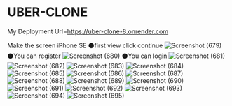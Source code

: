 # UBER-CLONE
My Deployment Url=https://uber-clone-8.onrender.com


Make the screen iPhone SE
⚫first view click continue
![Screenshot (679)](https://github.com/user-attachments/assets/299862f1-6dfc-4830-ab26-4ae108b4bc2a)
⚫You can register
![Screenshot (680)](https://github.com/user-attachments/assets/98ba1f82-69ea-410c-a6f5-ba242801dd68)
⚫You can login
![Screenshot (681)](https://github.com/user-attachments/assets/36f38c08-fe6a-4a71-983e-c12c54bcfe8a)
![Screenshot (682)](https://github.com/user-attachments/assets/18690c6a-30a8-456f-bae2-002a4b53727e)
![Screenshot (683)](https://github.com/user-attachments/assets/7d32bd94-6672-4703-9379-f3aa4fd8e4ea)
![Screenshot (684)](https://github.com/user-attachments/assets/6c6e67d1-3752-4a11-b525-0e80f4185e8e)
![Screenshot (685)](https://github.com/user-attachments/assets/04c49930-bb9d-494f-8360-c7048874f750)
![Screenshot (686)](https://github.com/user-attachments/assets/a3ef093d-8e30-4036-a1fe-fb700677cd15)
![Screenshot (687)](https://github.com/user-attachments/assets/0110dcd2-f291-4cc4-814b-093955da27de)
![Screenshot (688)](https://github.com/user-attachments/assets/ecaa6a8e-55ca-4d48-bfa3-3d06db0a779a)
![Screenshot (689)](https://github.com/user-attachments/assets/9a72ec46-f2f7-48c8-9f18-f66f0f73ff75)
![Screenshot (690)](https://github.com/user-attachments/assets/9a202454-6d0d-4d86-bbe8-b9f7f5bc21f5)
![Screenshot (691)](https://github.com/user-attachments/assets/cc0f1973-823a-40cc-9d7d-40156580009f)
![Screenshot (692)](https://github.com/user-attachments/assets/5880b8c5-7d70-4996-b146-396dc257ba6c)
![Screenshot (693)](https://github.com/user-attachments/assets/d6ab6582-751e-4ce3-8d68-ac3d3133a31c)
![Screenshot (694)](https://github.com/user-attachments/assets/e92d50b9-b578-455c-8d34-bdc3e3d1f139)
![Screenshot (695)](https://github.com/user-attachments/assets/97c7e5f6-d031-4468-b026-7a7ed3c06fe4)
